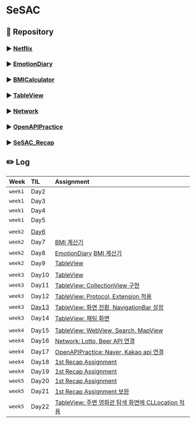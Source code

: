 # SeSAC

## 💽 Repository
### ▶️ [Netflix](https://github.com/HeegeePark/Netflix)
### ▶️ [EmotionDiary](https://github.com/HeegeePark/EmotionDiary)
### ▶️ [BMICalculator](https://github.com/HeegeePark/BMICalculator)
### ▶️ [TableView](https://github.com/HeegeePark/TableView)
### ▶️ [Network](https://github.com/HeegeePark/Network)
### ▶️ [OpenAPIPractice](https://github.com/HeegeePark/OpenAPIPractice)
### ▶️ [SeSAC_Recap](https://github.com/HeegeePark/SeSAC_Recap)


## ✏️ Log
|Week|TIL|Assignment|
|:--|:--|:--|
|`week1`|Day2|
|`week1`|Day3|
|`week1`|Day4|
|`week1`|Day5|
|||
|`week2`|[Day6](https://github.com/HeegeePark/SeSAC/issues/2)|
|`week2`|Day7|[BMI 계산기](https://github.com/HeegeePark/SeSAC/issues/1)|
|`week2`|Day8|[EmotionDiary](https://github.com/HeegeePark/SeSAC/issues/3) [BMI 계산기](https://github.com/HeegeePark/SeSAC/issues/4)|
|`week2`|Day9|[TableView](https://github.com/HeegeePark/TableView/issues/1)|
|||
|`week3`|Day10|[TableView](https://github.com/HeegeePark/TableView/issues/2)|
|`week3`|Day11|[TableView: CollectionView 구현](https://github.com/HeegeePark/TableView/issues/4)|
|`week3`|Day12|[TableView: Protocol, Extension 적용](https://github.com/HeegeePark/TableView/issues/6)|
|`week3`|[Day13](https://github.com/HeegeePark/SeSAC/issues/5)|[TableView: 화면 전환, NavigationBar 설정](https://github.com/HeegeePark/TableView/issues/7)|
|`week3`|Day14|[TableView: 채팅 화면](https://github.com/HeegeePark/TableView/issues/8)|
|||
|`week4`|Day15|[TableView: WebView, Search, MapView](https://github.com/HeegeePark/TableView/issues/10)|
|`week4`|Day16|[Network: Lotto, Beer API 연결](https://github.com/HeegeePark/Network/issues/1)|
|`week4`|Day17|[OpenAPIPractice: Naver, Kakao api 연결](https://github.com/HeegeePark/SeSAC/issues/6)|
|`week4`|Day18|[1st Recap Assignment](https://github.com/HeegeePark/SeSAC_Recap)|
|`week4`|Day19|[1st Recap Assignment](https://github.com/HeegeePark/SeSAC_Recap)|
|`week5`|Day20|[1st Recap Assignment](https://github.com/HeegeePark/SeSAC_Recap)|
|`week5`|Day21|[1st Recap Assignment 보완](https://github.com/HeegeePark/SeSAC_Recap)|
|`week5`|Day22|[TableView: 주변 영화관 탐색 화면에 CLLocation 적용](https://github.com/HeegeePark/SeSAC/issues/7)|
